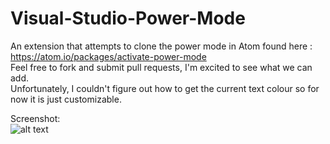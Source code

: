 # Visual-Studio-Power-Mode
An extension that attempts to clone the power mode in Atom found here : https://atom.io/packages/activate-power-mode  
Feel free to fork and submit pull requests, I'm excited to see what we can add.  
Unfortunately, I couldn't figure out how to get the current text colour so for now it is just customizable.  

Screenshot:  
![alt text](https://raw.githubusercontent.com/LiamMorrow/Visual-Studio-Power-Mode/master/PowerMode/Resources/Screenshot.png "Screenshot")
